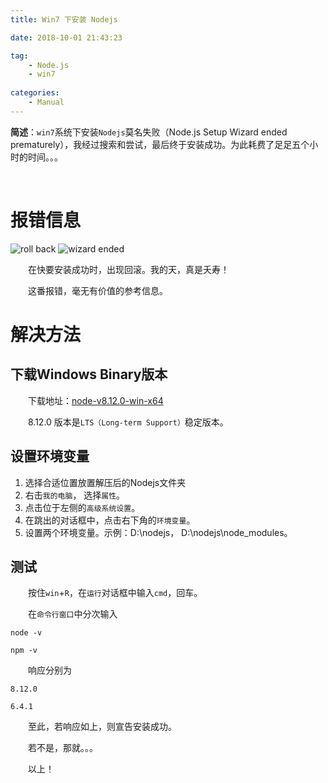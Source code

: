 ```yaml
---
title: Win7 下安装 Nodejs

date: 2018-10-01 21:43:23

tag:
    - Node.js
    - win7
    
categories:
    - Manual
---
```


**简述**：`win7`系统下安装`Nodejs`莫名失败（Node.js Setup Wizard ended prematurely），我经过搜索和尝试，最后终于安装成功。为此耗费了足足五个小时的时间。。。

<!-- more -->
<br/>

# 报错信息

![roll back](https://res.cloudinary.com/hexo-pics/image/upload/v1538398125/hexo-2018/10/roll_back.png)
![wizard ended](https://res.cloudinary.com/hexo-pics/image/upload/v1538398125/hexo-2018/10/wizard_ended.png)

　　在快要安装成功时，出现回滚。我的天，真是夭寿！

　　这番报错，毫无有价值的参考信息。
<br/>

# 解决方法
## 下载Windows Binary版本
　　下载地址：[node-v8.12.0-win-x64](https://nodejs.org/dist/v8.12.0/node-v8.12.0-win-x64.zip)

　　8.12.0 版本是`LTS（Long-term Support）`稳定版本。

## 设置环境变量
1. 选择合适位置放置解压后的Nodejs文件夹
2. 右击`我的电脑`， 选择`属性`。
3. 点击位于左侧的`高级系统设置`。
4. 在跳出的对话框中，点击右下角的`环境变量`。
5. 设置两个环境变量。示例：D:\nodejs， D:\nodejs\node_modules。

## 测试
　　按住`win`+`R`，在`运行`对话框中输入`cmd`，回车。

　　在`命令行窗口`中分次输入
```shell
node -v

npm -v
```

　　响应分别为
```
8.12.0

6.4.1
```

　　至此，若响应如上，则宣告安装成功。

　　若不是，那就。。。

　　以上！

